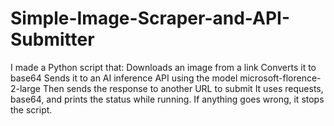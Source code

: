 # Simple-Image-Scraper-and-API-Submitter
I made a Python script that:  Downloads an image from a link  Converts it to base64  Sends it to an AI inference API using the model microsoft-florence-2-large  Then sends the response to another URL to submit  It uses requests, base64, and prints the status while running. If anything goes wrong, it stops the script.
